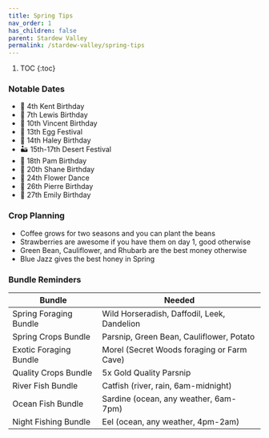 ```yaml
---
title: Spring Tips
nav_order: 1
has_children: false
parent: Stardew Valley
permalink: /stardew-valley/spring-tips
---
```

1. TOC
{:toc}

### Notable Dates
- 🎉 4th Kent Birthday
- 🎉 7th Lewis Birthday
- 🎉 10th Vincent Birthday
- 🥚 13th Egg Festival
- 🎉 14th Haley Birthday
- 🏜️ 15th-17th Desert Festival
- 🎉 18th Pam Birthday
- 🎉 20th Shane Birthday
- 🌼 24th Flower Dance
- 🎉 26th Pierre Birthday
- 🎉 27th Emily Birthday

### Crop Planning
- Coffee grows for two seasons and you can plant the beans
- Strawberries are awesome if you have them on day 1, good otherwise
- Green Bean, Cauliflower, and Rhubarb are the best money otherwise
- Blue Jazz gives the best honey in Spring

### Bundle Reminders

| Bundle | Needed |
|-|-|
| Spring Foraging Bundle | Wild Horseradish, Daffodil, Leek, Dandelion |
| Spring Crops Bundle | Parsnip, Green Bean, Cauliflower, Potato |
| Exotic Foraging Bundle | Morel (Secret Woods foraging or Farm Cave) |
| Quality Crops Bundle | 5x Gold Quality Parsnip |
| River Fish Bundle | Catfish (river, rain, 6am-midnight) |
| Ocean Fish Bundle | Sardine (ocean, any weather, 6am-7pm) |
| Night Fishing Bundle | Eel (ocean, any weather, 4pm-2am) |